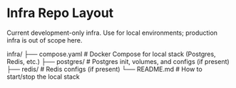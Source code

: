 # Infra Repo Layout

Current development-only infra. Use for local environments; production infra is out of scope here.

infra/
├── compose.yaml        # Docker Compose for local stack (Postgres, Redis, etc.)
├── postgres/           # Postgres init, volumes, and configs (if present)
├── redis/              # Redis configs (if present)
└── README.md           # How to start/stop the local stack
